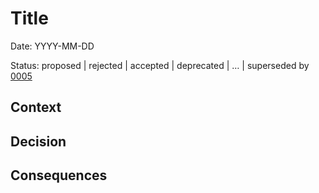 # Title

Date: YYYY-MM-DD

Status: proposed | rejected | accepted | deprecated | … | superseded by
[0005](0005-example.md)

## Context

## Decision

## Consequences